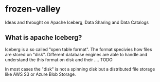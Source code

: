 # frozen-valley
Ideas and throught on Apache Iceberg, Data Sharing and Data Catalogs


## What is apache Iceberg? 
Iceberg is a so called "open table format". The format specivies how files are stored on "disk". Different database engines are able to handle and understand the this format on disk and their .... TODO 

In most cases the "disk" is not a spinning disk but a distributed file storage like AWS S3 or Azure Blob Storage. 
